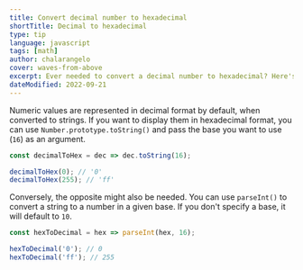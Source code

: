 ```yaml
---
title: Convert decimal number to hexadecimal
shortTitle: Decimal to hexadecimal
type: tip
language: javascript
tags: [math]
author: chalarangelo
cover: waves-from-above
excerpt: Ever needed to convert a decimal number to hexadecimal? Here's a quick and easy way to do it.
dateModified: 2022-09-21
---
```


Numeric values are represented in decimal format by default, when converted to strings. If you want to display them in hexadecimal format, you can use `Number.prototype.toString()` and pass the base you want to use (`16`) as an argument.

```js
const decimalToHex = dec => dec.toString(16);

decimalToHex(0); // '0'
decimalToHex(255); // 'ff'
```

Conversely, the opposite might also be needed. You can use `parseInt()` to convert a string to a number in a given base. If you don't specify a base, it will default to `10`.

```js
const hexToDecimal = hex => parseInt(hex, 16);

hexToDecimal('0'); // 0
hexToDecimal('ff'); // 255
```
